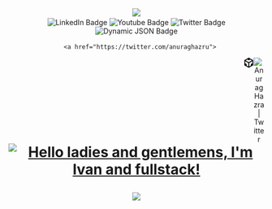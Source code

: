 

<div id="header" align="center">
    <img src="https://media.giphy.com/media/0EXJD3zK8X49VX1nUB/giphy.gif" style="width=100%"/>

  <div id="badges">
    <img src="https://img.shields.io/badge/LinkedIn-blue?style=for-the-badge&logo=linkedin&logoColor=white" alt="LinkedIn Badge"/>
    <img src="https://img.shields.io/badge/YouTube-red?style=for-the-badge&logo=youtube&logoColor=white" alt="Youtube Badge"/>
    <img src="https://img.shields.io/badge/Twitter-blue?style=for-the-badge&logo=twitter&logoColor=white" alt="Twitter Badge"/>
      <img alt="Dynamic JSON Badge" src="https://img.shields.io/badge/dynamic/json">

      <a href="https://twitter.com/anuraghazru">
  <img align="right" alt="Anurag Hazra | Twitter" width="21px" src="https://raw.githubusercontent.com/anuraghazra/anuraghazra/master/assets/twitter.svg" />
</a>
<a href="https://codesandbox.io/u/anuraghazra">
  <img align="right" alt="Anurag Hazra | CodeSandbox" width="20px" src="https://raw.githubusercontent.com/anuraghazra/anuraghazra/master/assets/codesandbox.svg" />
</a>
  </div>

  <img src="https://komarev.com/ghpvc/?username=CherkasIvan&style=flat-square&color=blue" alt=""/>

  <h1>
      <p align="center">
          <a href="https://github.com/CherkasIvan">
              <img width="80%" alt="Hello ladies and gentlemens, I'm Ivan and fullstack!" src="./assets/gh-readme-header.png"/>
          </a>
      </p>
  </h1>
</div>
       

<div id="main" align="center">
    
  <div>
      <p align="center" >
        <a href="https://www.codewars.com/users/Cherkas%20Ivan">
          <img src="https://github.r2v.ch/codewars?user=Cherkas%20Ivan" />
        </a>
    </p>
  </div>
</div>
<!--
**CherkasIvan/CherkasIvan** is a ✨ _special_ ✨ repository because its `README.md` (this file) appears on your GitHub profile.

Here are some ideas to get you started:

- 🔭 I’m currently working on ...
- 🌱 I’m currently learning ...
- 👯 I’m looking to collaborate on ...
- 🤔 I’m looking for help with ...
- 💬 Ask me about ...
- 📫 How to reach me: ...
- 😄 Pronouns: ...
- ⚡ Fun fact: ...
-->
